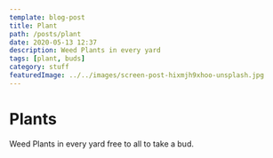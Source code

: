 ```yaml
---
template: blog-post
title: Plant
path: /posts/plant
date: 2020-05-13 12:37
description: Weed Plants in every yard
tags: [plant, buds]
category: stuff  
featuredImage: ../../images/screen-post-hixmjh9xhoo-unsplash.jpg
---
```


# Plants

Weed Plants in every yard free to all to take a bud.
